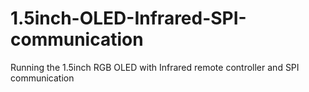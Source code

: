 # 1.5inch-OLED-Infrared-SPI-communication
Running the 1.5inch RGB OLED with Infrared remote controller and SPI communication 
